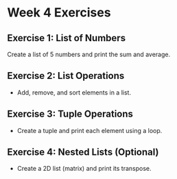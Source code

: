 # Week 4 Exercises

## Exercise 1: List of Numbers
Create a list of 5 numbers and print the sum and average.

## Exercise 2: List Operations
- Add, remove, and sort elements in a list.

## Exercise 3: Tuple Operations
- Create a tuple and print each element using a loop.

## Exercise 4: Nested Lists (Optional)
- Create a 2D list (matrix) and print its transpose.
